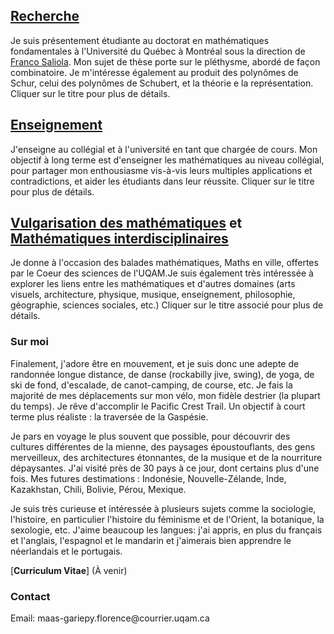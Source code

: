 
## [Recherche](recherche.md)
Je suis présentement étudiante au doctorat en mathématiques fondamentales à l'Université du Québec à Montréal sous la direction de [Franco Saliola](http://lacim.uqam.ca/~saliola/). Mon sujet de thèse porte sur le pléthysme, abordé de façon combinatoire. Je m'intéresse également au produit des polynômes de Schur, celui des polynômes de Schubert, et la théorie e la représentation. Cliquer sur le titre pour plus de détails.

## [Enseignement](enseignement.md)
J'enseigne au collégial et à l'université en tant que chargée de cours. Mon objectif à long terme est d'enseigner les mathématiques au niveau collégial, pour partager mon enthousiasme vis-à-vis leurs multiples applications et contradictions, et aider les étudiants dans leur réussite. Cliquer sur le titre pour plus de détails.

## [Vulgarisation des mathématiques](vulgarisation.md) et [Mathématiques interdisciplinaires](interdisciplinaire.md)
Je donne à l'occasion des balades mathématiques, Maths en ville, offertes par le Coeur des sciences de l'UQAM.Je suis également très intéressée à explorer les liens entre les mathématiques et d'autres domaines (arts visuels, architecture, physique, musique, enseignement, philosophie, géographie, sciences sociales, etc.) Cliquer sur le titre associé pour plus de détails.

### Sur moi
Finalement, j'adore être en mouvement, et je suis donc une adepte de randonnée longue distance, de danse (rockabilly jive, swing), de yoga, de ski de fond, d'escalade, de canot-camping, de course, etc. Je fais la majorité de mes déplacements sur mon vélo, mon fidèle destrier (la plupart du temps). Je rêve d'accomplir le Pacific Crest Trail. Un objectif à court terme plus réaliste : la traversée de la Gaspésie.

Je pars en voyage le plus souvent que possible, pour découvrir des cultures différentes de la mienne, des paysages époustouflants, des gens merveilleux, des architectures étonnantes, de la musique et de la nourriture dépaysantes. J'ai visité près de 30 pays à ce jour, dont certains plus d'une fois. Mes futures destimations : Indonésie, Nouvelle-Zélande, Inde, Kazakhstan, Chili, Bolivie, Pérou, Mexique.

Je suis très curieuse et intéressée à plusieurs sujets comme la sociologie, l'histoire, en particulier l'histoire du féminisme et de l'Orient, la botanique, la sexologie, etc. J'aime beaucoup les langues: j'ai appris, en plus du français et l'anglais, l'espagnol et le mandarin et j'aimerais bien apprendre le néerlandais et le portugais.

[**Curriculum Vitae**] (À venir)

### Contact
<span class="email">Email: maas-gariepy.florence<span></span><span>@</span><span></span>courrier.uqam<span>.</span>ca</span><span class="border"> </span>
